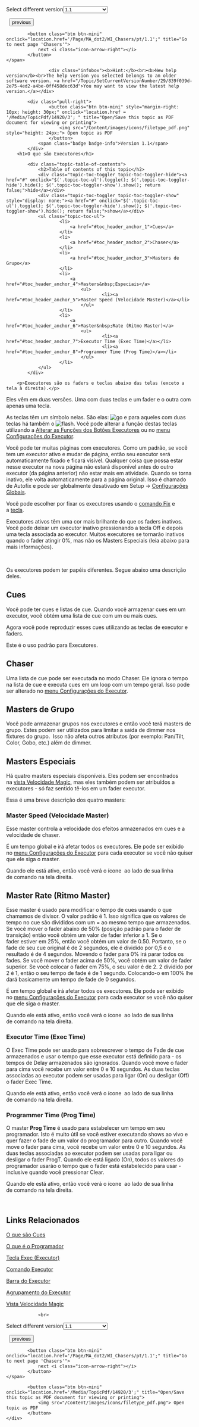 
<div class="topic-navigation">

<div class="pull-right">
	<span class="pull-left">


<div class="pull-left">
<form action="/Topic/SetCurrentVersionNumber" class="form-inline" id="frmTagSelector" method="post">	<span class="form-mini">
		<div class="input-prepend"><span class="add-on">Select different version</span><select autocomplete="off" id="versionNumberId" name="versionNumberId" onchange="$(this).closest('#frmTagSelector').submit();" style="width: 120px;"><option value="">- latest -</option>
<option selected="selected" value="3">1.1</option>
<option value="7">1.2</option>
<option value="12">1.3</option>
<option value="16">1.5</option>
<option value="29">1.9</option>
</select></div>
		<input data-val="true" data-val-number="The field Int32 must be a number." data-val-required="The Int32 field is required." id="ProductId" name="ProductId" type="hidden" value="7">
		<input id="CurrentGuid" name="CurrentGuid" type="hidden" value="839f039d-2e75-4ed2-a4be-0ff458dec63d">
	</span>
</form></div>&nbsp;	</span>
	<span class="pull-right" style="white-space: nowrap;">
			<button class="btn btn-mini" onclick="location.href='/Page/MA_dot2/WI_Cues/pt/1.1'; " title="Go to previous page 'Cues'">
				<i class="icon-arrow-left"></i> previous
			</button>

			<button class="btn btn-mini" onclick="location.href='/Page/MA_dot2/WI_Chasers/pt/1.1';" title="Go to next page 'Chasers'">
				next <i class="icon-arrow-right"></i> 
			</button>
	</span>
</div>
<div class="clear-fix" style="margin-bottom: 10px"></div>
</div>

					<div class="infobox"><b>Hint:</b><br><b>New help version</b><br>The help version you selected belongs to an older software version. <a href="/Topic/SetCurrentVersionNumber/29/839f039d-2e75-4ed2-a4be-0ff458dec63d">You may want to view the latest help version.</a></div>

			<div class="pull-right">
					<button class="btn btn-mini" style="margin-right: 10px; height: 30px;" onclick="location.href = '/Media/TopicPdf/14920/3'; " title="Open/Save this topic as PDF document for viewing or printing">
						<img src="/Content/images/icons/filetype_pdf.png" style="height: 24px;"> Open topic as PDF
					</button>
				<span class="badge badge-info">Version 1.1</span>
			</div>
		<h1>O que são Executores</h1>

			<div class="topic-table-of-contents">
				<h2>Table of contents of this topic</h2>
				<div class="topic-toc-toggler topic-toc-toggler-hide"><a href="#" onclick="$('.topic-toc-ul').toggle(); $('.topic-toc-toggler-hide').hide(); $('.topic-toc-toggler-show').show(); return false;">hide</a></div>
				<div class="topic-toc-toggler topic-toc-toggler-show" style="display: none;"><a href="#" onclick="$('.topic-toc-ul').toggle(); $('.topic-toc-toggler-hide').show(); $('.topic-toc-toggler-show').hide(); return false;">show</a></div>
				<ul class="topic-toc-ul">
						<li>
							<a href="#toc_header_anchor_1">Cues</a>
						</li>
						<li>
							<a href="#toc_header_anchor_2">Chaser</a>
						</li>
						<li>
							<a href="#toc_header_anchor_3">Masters de Grupo</a>
						</li>
						<li>
							<a href="#toc_header_anchor_4">Masters&nbsp;Especiais</a>
								<ul>
										<li><a href="#toc_header_anchor_5">Master Speed (Velocidade Master)</a></li>
								</ul>
						</li>
						<li>
							<a href="#toc_header_anchor_6">Master&nbsp;Rate (Ritmo Master)</a>
								<ul>
										<li><a href="#toc_header_anchor_7">Executor Time (Exec Time)</a></li>
										<li><a href="#toc_header_anchor_8">Programmer Time (Prog Time)</a></li>
								</ul>
						</li>
				</ul>
			</div>

		<p>Executores são os faders e teclas abaixo das telas (exceto a tela à direita).</p>

<p>Eles vêm em duas versões. Uma com duas teclas e um fader e o outra com apenas uma tecla.</p>

<p>As teclas têm um símbolo nelas. São elas:&nbsp;<span class="hardkey"><img alt="go" src="/Media/Mlg/go_1.png"></span>&nbsp;e para aqueles com duas teclas há também o&nbsp;<span class="hardkey"><img alt="flash" src="/Media/Mlg/flash_1.png"></span>. Você pode alterar a função destas teclas utilizando a&nbsp;<a href="/Topic/f613ca45-9cb0-43e7-bb0d-d75fdc5b0d39">Alterar as Funções dos Botões Executores</a>&nbsp;ou no <a href="/Topic/eea17a4c-1b42-406e-86d9-7e61b3a0bfdd">menu Configurações do Executor</a>.</p>

<p>Você pode ter muitas páginas com executores. Como um padrão, se você tem um executor ativo e mudar de página, então seu executor será automaticamente fixado e ficará visível. Qualquer coisa que possa estar nesse executor na nova página não estará disponível antes do outro executor (da página anterior) não estar mais em atividade. Quando se torna inativo, ele volta automaticamente para a página original. Isso é chamado de&nbsp;Autofix&nbsp;e pode ser globalmente desativado em&nbsp;Setup -&gt;&nbsp;<a href="/Topic/13f3b4a4-bfc6-4893-9a29-b9e5c3a404ad">Configurações Globais</a>.</p>

<p>Você pode escolher por fixar os executores usando o&nbsp;<a href="/Topic/3fa7be26-ead4-44c6-98d5-f9d0eda903ff">comando Fix</a>&nbsp;e a&nbsp;<a href="/Topic/c9075805-7dcb-4602-b639-4f999f195cf2">tecla</a>.</p>

<p>Executores ativos têm uma cor mais brilhante do que os&nbsp;faders inativos. Você pode deixar um executor inativo pressionando a tecla <span class="hardkey">Off</span> e depois uma tecla associada ao executor. Muitos executores se tornarão inativos quando o fader atingir 0%, mas não os Masters Especiais (leia abaixo para mais informações).</p>

<p>&nbsp;</p>

<p>Os executores podem ter papéis diferentes. Segue abaixo uma descrição deles.</p>

<a name="toc_header_anchor_1" id="toc_header_anchor_1" class="topic-toc-item"></a><h2>Cues</h2>

<p>Você pode ter cues e listas de cue. Quando você armazenar cues em um executor, você obtém uma lista de cue com um ou mais cues.</p>

<p>Agora você pode reproduzir esses cues utilizando as teclas de executor e faders.</p>

<p>Este é o uso padrão para Executores.</p>

<a name="toc_header_anchor_2" id="toc_header_anchor_2" class="topic-toc-item"></a><h2>Chaser</h2>

<p>​Uma lista de cue pode ser executada no modo Chaser. Ele ignora o tempo na lista de cue e executa cues em um loop com um tempo geral. Isso pode ser alterado no&nbsp;<a href="/Topic/eea17a4c-1b42-406e-86d9-7e61b3a0bfdd">menu Configurações do Executor</a>.</p>

<a name="toc_header_anchor_3" id="toc_header_anchor_3" class="topic-toc-item"></a><h2>Masters de Grupo</h2>

<p>Você pode armazenar grupos nos executores e então você terá masters de grupo. Estes podem ser utilizados para limitar a saída de&nbsp;dimmer&nbsp;nos fixtures&nbsp;do grupo.&nbsp;&nbsp;Isso não afeta outros atributos&nbsp;(por exemplo:&nbsp;Pan/Tilt, Color, Gobo, etc.) além de dimmer.</p>

<a name="toc_header_anchor_4" id="toc_header_anchor_4" class="topic-toc-item"></a><h2>Masters&nbsp;Especiais</h2>

<p>Há quatro masters especiais disponíveis. Eles podem ser encontrados na&nbsp;<a href="/Topic/7c1f0153-925d-477b-9b74-20bbc04acc98">vista Velocidade Magic</a>, mas eles também podem ser atribuídos a executores&nbsp;- só faz sentido tê-los em um fader executor.</p>

<p>Essa é uma breve descrição dos quatro&nbsp;masters:</p>

<a name="toc_header_anchor_5" id="toc_header_anchor_5" class="topic-toc-item"></a><h3>Master Speed (Velocidade Master)</h3>

<p>Esse&nbsp;master controla a velocidade dos efeitos armazenados em cues e a velocidade de chaser.</p>

<p>É um tempo global e irá afetar todos os&nbsp;executores. Ele pode ser exibido no&nbsp;<a href="/Topic/eea17a4c-1b42-406e-86d9-7e61b3a0bfdd">menu Configurações do Executor</a>&nbsp;para cada executor se você não quiser que ele siga o master.</p>

<p>Quando ele está ativo, então você verá o ícone&nbsp;<img alt="" src="/Media/Image/Dot2_ViewsandWindows_StatusMessages22_1-1-3.png">&nbsp;ao lado de sua linha de&nbsp;comando na tela direita.</p>

<a name="toc_header_anchor_6" id="toc_header_anchor_6" class="topic-toc-item"></a><h2>Master&nbsp;Rate (Ritmo Master)</h2>

<p>Esse master&nbsp;é usado para modificar o tempo de cues usando o que chamamos de divisor. O valor padrão&nbsp;é 1. Isso significa que os valores de tempo no cue&nbsp;são divididos com um = ao mesmo tempo que armazenados. Se você mover o fader abaixo de 50% (posição padrão para o fader de transição) então você obtém um valor de&nbsp;fader inferior a 1. Se o fader&nbsp;estiver em 25%, então você obtém um valor de 0.50. Portanto, se o fade de seu cue original é de 2 segundos, ele é dividido por 0,5 e o resultado é de 4 segundos. Movendo o fader para 0% irá parar todos os fades. Se você mover o fader acima de 50%, você obtém um valor de&nbsp;fader superior. Se você colocar o fader em 75%, o seu valor é de 2. 2 dividido por 2 é 1, então o seu tempo de fade é de 1 segundo. Colocando-o em 100% lhe dará basicamente um tempo de fade de 0 segundos.</p>

<p>É um tempo global e irá afetar todos os&nbsp;executores. Ele pode ser exibido no&nbsp;<a href="/Topic/eea17a4c-1b42-406e-86d9-7e61b3a0bfdd">menu Configurações do Executor</a>&nbsp;para cada executor se você não quiser que ele siga o&nbsp;master.</p>

<p>Quando ele está ativo, então você verá o ícone&nbsp;<img alt="" src="/Media/Image/Dot2_ViewsandWindows_StatusMessages23_1-1-3.png">&nbsp;ao lado de sua linha de&nbsp;comando na tela direita.</p>

<a name="toc_header_anchor_7" id="toc_header_anchor_7" class="topic-toc-item"></a><h3>Executor Time (Exec Time)</h3>

<p>O&nbsp;Exec Time&nbsp;pode ser usado para sobrescrever o tempo de Fade de cue armazenados e usar o tempo que esse executor está definido para - os tempos de Delay armazenados são ignorados. Quando você move o fader para cima você recebe um valor entre 0 e 10 segundos. As duas teclas associadas ao executor podem ser usadas para ligar (On) ou desligar (Off) o fader Exec Time.</p>

<p>Quando ele está ativo, então você verá o ícone&nbsp;<img alt="" src="/Media/Image/Dot2_ViewsandWindows_StatusMessages24_1-1-3.png">&nbsp;ao lado de sua linha de&nbsp;comando na tela direita.</p>

<a name="toc_header_anchor_8" id="toc_header_anchor_8" class="topic-toc-item"></a><h3>Programmer Time (Prog Time)</h3>

<p>O master&nbsp;<strong>Prog Time</strong> é usado para estabelecer um tempo em seu programador. Isto é muito útil se você estiver executando shows ao vivo e quer fazer o fade de um valor do programador para outro. Quando você move o fader&nbsp;para cima, você recebe um valor entre 0 e 10 segundos. As duas teclas associadas ao executor podem ser usadas para ligar ou desligar o fader ProgT. Quando ele está ligado (On), todos os valores do programador usarão o tempo que o fader está estabelecido para usar - inclusive quando você pressionar <span class="hardkey">Clear</span>.</p>

<p>Quando ele está ativo, então você verá o ícone&nbsp;<img alt="" src="/Media/Image/Dot2_ViewsandWindows_StatusMessages25_1-1-3.png">&nbsp;ao lado de sua linha de&nbsp;comando na tela direita.</p>

<p>&nbsp;</p>

<a name="toc_header_anchor_9" id="toc_header_anchor_9" class="topic-toc-item"></a><h2>Links Relacionados</h2>

<p><a href="/Topic/d0a671eb-91c4-45b5-bba6-aa5138f0e343">O que são Cues</a></p>

<p><a href="/Topic/e740a39c-ef36-4081-9014-59e0a288711c">O que é o Programador</a></p>

<p><a href="/Topic/4c551247-c22e-4c8b-a255-c38c1caee863">Tecla Exec (Executor)</a></p>

<p><a href="/Topic/956920be-cc03-4323-b261-45a8c7a229d0">Comando Executor</a></p>

<p><a href="/Topic/51003507-17ad-42ae-bfa0-efbf2787c63e">Barra do Executor</a></p>

<p><a href="/Topic/c1cec312-0cbe-4824-aa2a-1b23a81f9d9f">Agrupamento do Executor</a></p>

<p><a href="/Topic/7c1f0153-925d-477b-9b74-20bbc04acc98">Vista Velocidade Magic</a></p>


				<br>
<div class="topic-navigation">

<div class="pull-right">
	<span class="pull-left">


<div class="pull-left">
<form action="/Topic/SetCurrentVersionNumber" class="form-inline" id="frmTagSelector" method="post">	<span class="form-mini">
		<div class="input-prepend"><span class="add-on">Select different version</span><select autocomplete="off" id="versionNumberId" name="versionNumberId" onchange="$(this).closest('#frmTagSelector').submit();" style="width: 120px;"><option value="">- latest -</option>
<option selected="selected" value="3">1.1</option>
<option value="7">1.2</option>
<option value="12">1.3</option>
<option value="16">1.5</option>
<option value="29">1.9</option>
</select></div>
		<input data-val="true" data-val-number="The field Int32 must be a number." data-val-required="The Int32 field is required." id="ProductId" name="ProductId" type="hidden" value="7">
		<input id="CurrentGuid" name="CurrentGuid" type="hidden" value="839f039d-2e75-4ed2-a4be-0ff458dec63d">
	</span>
</form></div>&nbsp;	</span>
	<span class="pull-right" style="white-space: nowrap;">
			<button class="btn btn-mini" onclick="location.href='/Page/MA_dot2/WI_Cues/pt/1.1'; " title="Go to previous page 'Cues'">
				<i class="icon-arrow-left"></i> previous
			</button>

			<button class="btn btn-mini" onclick="location.href='/Page/MA_dot2/WI_Chasers/pt/1.1';" title="Go to next page 'Chasers'">
				next <i class="icon-arrow-right"></i> 
			</button>
	</span>
</div>
	<div class="clear-fix"></div>
	<div class="pull-right">
	
			<button class="btn btn-mini" onclick="location.href='/Media/TopicPdf/14920/3';" title="Open/Save this topic as PDF document for viewing or printing">
				<img src="/Content/images/icons/filetype_pdf.png"> Open topic as PDF
			</button>
	</div>
<div class="clear-fix" style="margin-bottom: 10px"></div>
</div>

	
